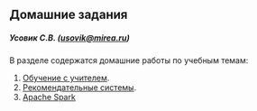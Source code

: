 ## Домашние задания

##### Усовик С.В. (usovik@mirea.ru)



В разделе содержатся домашние работы по учебным темам:

1.  [Обучение с учителем](ml%20models/supervised%20learning%20models/ReadMe.md).
2.  [Рекомендательные системы](recommender%20systems/Домашнее%20задание%20рекомендательные%20системы.pdf).
3.  [Apache Spark](spark/README.md)

